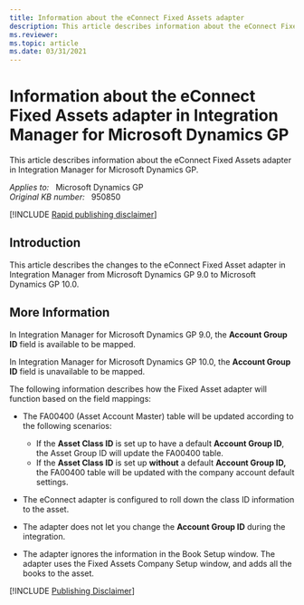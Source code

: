 ```yaml
---
title: Information about the eConnect Fixed Assets adapter
description: This article describes information about the eConnect Fixed Assets adapter in Integration Manager for Microsoft Dynamics GP.
ms.reviewer: 
ms.topic: article
ms.date: 03/31/2021
---
```

# Information about the eConnect Fixed Assets adapter in Integration Manager for Microsoft Dynamics GP

This article describes information about the eConnect Fixed Assets adapter in Integration Manager for Microsoft Dynamics GP.

_Applies to:_ &nbsp; Microsoft Dynamics GP  
_Original KB number:_ &nbsp; 950850

[!INCLUDE [Rapid publishing disclaimer](../../includes/rapid-publishing-disclaimer.md)]

## Introduction

This article describes the changes to the eConnect Fixed Asset adapter in Integration Manager from Microsoft Dynamics GP 9.0 to Microsoft Dynamics GP 10.0.

## More Information

In Integration Manager for Microsoft Dynamics GP 9.0, the **Account Group ID** field is available to be mapped.

In Integration Manager for Microsoft Dynamics GP 10.0, the **Account Group ID** field is unavailable to be mapped.

The following information describes how the Fixed Asset adapter will function based on the field mappings:

- The FA00400 (Asset Account Master) table will be updated according to the following scenarios:

  - If the **Asset Class ID** is set up to have a default **Account Group ID**, the Asset Group ID will update the FA00400 table.
  - If the **Asset Class ID** is set up **without** a default **Account Group ID,** the FA00400 table will be updated with the company account default settings.

- The eConnect adapter is configured to roll down the class ID information to the asset.

- The adapter does not let you change the **Account Group ID** during the integration.

- The adapter ignores the information in the Book Setup window. The adapter uses the Fixed Assets Company Setup window, and adds all the books to the asset.

[!INCLUDE [Publishing Disclaimer](../../includes/publishing-disclaimer.md)]
